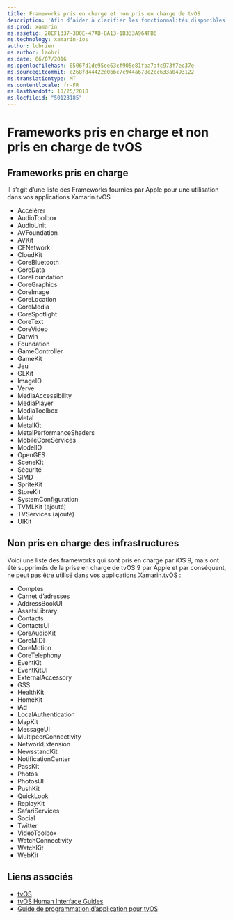 ```yaml
---
title: Frameworks pris en charge et non pris en charge de tvOS
description: 'Afin d’aider à clarifier les fonctionnalités disponibles pour les applications tvOS, ce document fournit les deux listes d’infrastructures d’Apple : ceux pris en charge par tvOS et ceux non pris en charge par tvOS.'
ms.prod: xamarin
ms.assetid: 28EF1337-3D0E-47AB-8A13-1B333A964FB6
ms.technology: xamarin-ios
author: lobrien
ms.author: laobri
ms.date: 06/07/2016
ms.openlocfilehash: 85067d1dc95ee63cf905e81fba7afc973f7ec37e
ms.sourcegitcommit: e268fd44422d0bbc7c944a678e2cc633a0493122
ms.translationtype: MT
ms.contentlocale: fr-FR
ms.lasthandoff: 10/25/2018
ms.locfileid: "50123185"
---
```

# <a name="supported-and-unsupported-frameworks-in-tvos"></a>Frameworks pris en charge et non pris en charge de tvOS

<a name="Supported-Frameworks" />

## <a name="supported-frameworks"></a>Frameworks pris en charge

Il s’agit d’une liste des Frameworks fournies par Apple pour une utilisation dans vos applications Xamarin.tvOS :

* Accélérer
* AudioToolbox
* AudioUnit
* AVFoundation
* AVKit
* CFNetwork
* CloudKit
* CoreBluetooth
* CoreData
* CoreFoundation
* CoreGraphics
* CoreImage
* CoreLocation
* CoreMedia
* CoreSpotlight
* CoreText
* CoreVideo
* Darwin
* Foundation
* GameController
* GameKit
* Jeu
* GLKit
* ImageIO
* Verve
* MediaAccessibility
* MediaPlayer
* MediaToolbox
* Metal
* MetalKit
* MetalPerformanceShaders
* MobileCoreServices
* ModelIO
* OpenGES
* SceneKit
* Sécurité
* SIMD
* SpriteKit
* StoreKit
* SystemConfiguration
* TVMLKit (ajouté)
* TVServices (ajouté)
* UIKit

<a name="Unsupported-Frameworks" />

## <a name="unsupported-frameworks"></a>Non pris en charge des infrastructures

Voici une liste des frameworks qui sont pris en charge par iOS 9, mais ont été supprimés de la prise en charge de tvOS 9 par Apple et par conséquent, ne peut pas être utilisé dans vos applications Xamarin.tvOS :

* Comptes
* Carnet d’adresses
* AddressBookUI
* AssetsLibrary
* Contacts
* ContactsUI
* CoreAudioKit
* CoreMIDI
* CoreMotion
* CoreTelephony
* EventKit
* EventKitUI
* ExternalAccessory
* GSS
* HealthKit
* HomeKit
* iAd
* LocalAuthentication
* MapKit
* MessageUI
* MultipeerConnectivity
* NetworkExtension
* NewsstandKit
* NotificationCenter
* PassKit
* Photos
* PhotosUI
* PushKit
* QuickLook
* ReplayKit
* SafariServices
* Social
* Twitter
* VideoToolbox
* WatchConnectivity
* WatchKit
* WebKit



## <a name="related-links"></a>Liens associés

- [tvOS](https://developer.apple.com/tvos/)
- [tvOS Human Interface Guides](https://developer.apple.com/tvos/human-interface-guidelines/)
- [Guide de programmation d’application pour tvOS](https://developer.apple.com/library/prerelease/tvos/documentation/General/Conceptual/AppleTV_PG/)
